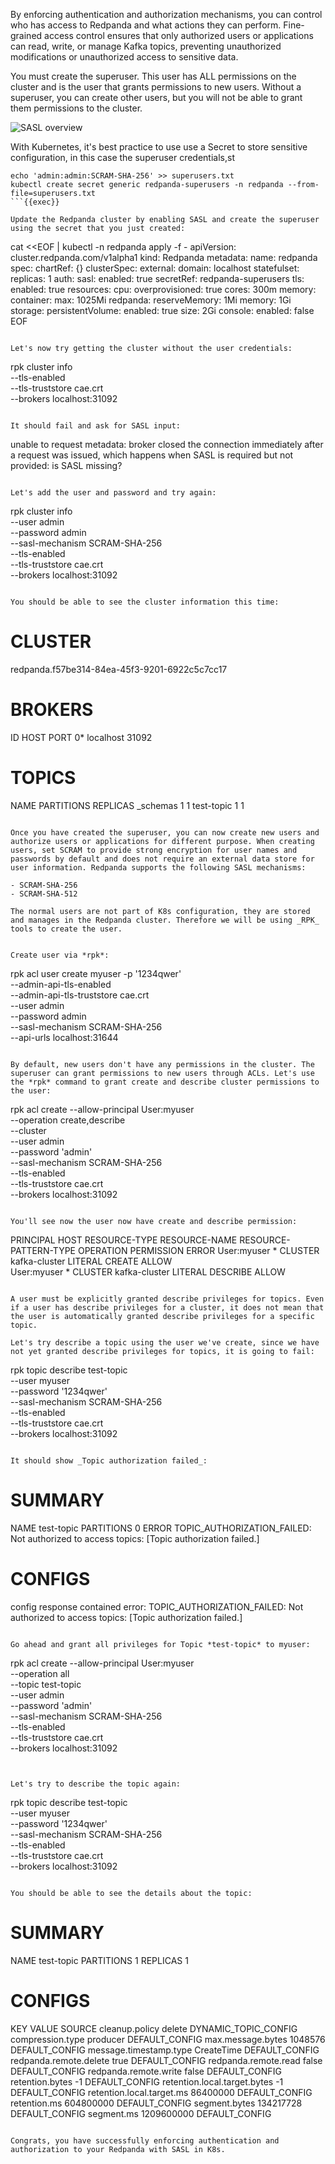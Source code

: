 By enforcing authentication and authorization mechanisms, you can control who has access to Redpanda and what actions they can perform. Fine-grained access control ensures that only authorized users or applications can read, write, or manage Kafka topics, preventing unauthorized modifications or unauthorized access to sensitive data.

You must create the superuser. This user has ALL permissions on the cluster and is the user that grants permissions to new users. Without a superuser, you can create other users, but you will not be able to grant them permissions to the cluster.

![SASL overview](./images/step-2-sasl-overview.png)

With Kubernetes, it's best practice to use use a Secret to store sensitive configuration, in this case the superuser credentials,st

```
echo 'admin:admin:SCRAM-SHA-256' >> superusers.txt
kubectl create secret generic redpanda-superusers -n redpanda --from-file=superusers.txt
```{{exec}}

Update the Redpanda cluster by enabling SASL and create the superuser using the secret that you just created:
```
cat <<EOF | kubectl -n redpanda apply -f -
apiVersion: cluster.redpanda.com/v1alpha1
kind: Redpanda
metadata:
  name: redpanda
spec:
  chartRef: {}
  clusterSpec:
    external:
      domain: localhost
    statefulset:
      replicas: 1
    auth:
      sasl:
        enabled: true
        secretRef: redpanda-superusers
    tls:
      enabled: true
    resources:
      cpu:
        overprovisioned: true
        cores: 300m
      memory:
        container:
          max: 1025Mi
        redpanda:
          reserveMemory: 1Mi
          memory: 1Gi
    storage:
      persistentVolume:
        enabled: true
        size: 2Gi
    console:
      enabled: false
EOF
```{{exec}} 

Let's now try getting the cluster without the user credentials:
```
rpk cluster info \
  --tls-enabled \
  --tls-truststore cae.crt \
  --brokers localhost:31092
```{{exec}}

It should fail and ask for SASL input:
```
unable to request metadata: broker closed the connection immediately after a request was issued, which happens when SASL is required but not provided: is SASL missing?
```

Let's add the user and password and try again:

```
rpk cluster info \
  --user admin \
  --password admin \
  --sasl-mechanism SCRAM-SHA-256 \
  --tls-enabled \
  --tls-truststore cae.crt \
  --brokers localhost:31092
```{{exec}}

You should be able to see the cluster information this time:
```
CLUSTER
=======
redpanda.f57be314-84ea-45f3-9201-6922c5c7cc17

BROKERS
=======
ID    HOST       PORT
0*    localhost  31092

TOPICS
======
NAME        PARTITIONS  REPLICAS
_schemas    1           1
test-topic  1           1
```

Once you have created the superuser, you can now create new users and authorize users or applications for different purpose. When creating users, set SCRAM to provide strong encryption for user names and passwords by default and does not require an external data store for user information. Redpanda supports the following SASL mechanisms:

- SCRAM-SHA-256
- SCRAM-SHA-512

The normal users are not part of K8s configuration, they are stored and manages in the Redpanda cluster. Therefore we will be using _RPK_ tools to create the user.


Create user via *rpk*:
```
rpk acl user create myuser -p '1234qwer' \
  --admin-api-tls-enabled \
  --admin-api-tls-truststore cae.crt \
  --user admin \
  --password admin \
  --sasl-mechanism SCRAM-SHA-256 \
  --api-urls localhost:31644
```{{exec}}

By default, new users don't have any permissions in the cluster. The superuser can grant permissions to new users through ACLs. Let's use the *rpk* command to grant create and describe cluster permissions to the user:
```
rpk acl create --allow-principal User:myuser \
  --operation create,describe \
  --cluster \
  --user admin \
  --password 'admin' \
  --sasl-mechanism SCRAM-SHA-256 \
  --tls-enabled \
  --tls-truststore cae.crt \
  --brokers localhost:31092
```{{exec}}

You'll see now the user now have create and describe permission: 
```
PRINCIPAL    HOST  RESOURCE-TYPE  RESOURCE-NAME  RESOURCE-PATTERN-TYPE  OPERATION  PERMISSION  ERROR
User:myuser  *     CLUSTER        kafka-cluster  LITERAL                CREATE     ALLOW       
User:myuser  *     CLUSTER        kafka-cluster  LITERAL                DESCRIBE   ALLOW    
```

A user must be explicitly granted describe privileges for topics. Even if a user has describe privileges for a cluster, it does not mean that the user is automatically granted describe privileges for a specific topic.

Let's try describe a topic using the user we've create, since we have not yet granted describe privileges for topics, it is going to fail:

```
rpk topic describe test-topic \
  --user myuser \
  --password '1234qwer' \
  --sasl-mechanism SCRAM-SHA-256 \
  --tls-enabled \
  --tls-truststore cae.crt \
  --brokers localhost:31092
```{{exec}}

It should show _Topic authorization failed_:

```
SUMMARY
=======
NAME        test-topic
PARTITIONS  0
ERROR       TOPIC_AUTHORIZATION_FAILED: Not authorized to access topics: [Topic authorization failed.]

CONFIGS
=======
config response contained error: TOPIC_AUTHORIZATION_FAILED: Not authorized to access topics: [Topic authorization failed.]
```

Go ahead and grant all privileges for Topic *test-topic* to myuser:
```
rpk acl create --allow-principal User:myuser \
  --operation all \
  --topic test-topic \
  --user admin \
  --password 'admin' \
  --sasl-mechanism SCRAM-SHA-256 \
  --tls-enabled \
  --tls-truststore cae.crt \
  --brokers localhost:31092
```{{exec}}


Let's try to describe the topic again:

```
rpk topic describe test-topic \
  --user myuser \
  --password '1234qwer' \
  --sasl-mechanism SCRAM-SHA-256 \
  --tls-enabled \
  --tls-truststore cae.crt \
  --brokers localhost:31092
```{{exec}}

You should be able to see the details about the topic:
```
SUMMARY
=======
NAME        test-topic
PARTITIONS  1
REPLICAS    1

CONFIGS
=======
KEY                           VALUE       SOURCE
cleanup.policy                delete      DYNAMIC_TOPIC_CONFIG
compression.type              producer    DEFAULT_CONFIG
max.message.bytes             1048576     DEFAULT_CONFIG
message.timestamp.type        CreateTime  DEFAULT_CONFIG
redpanda.remote.delete        true        DEFAULT_CONFIG
redpanda.remote.read          false       DEFAULT_CONFIG
redpanda.remote.write         false       DEFAULT_CONFIG
retention.bytes               -1          DEFAULT_CONFIG
retention.local.target.bytes  -1          DEFAULT_CONFIG
retention.local.target.ms     86400000    DEFAULT_CONFIG
retention.ms                  604800000   DEFAULT_CONFIG
segment.bytes                 134217728   DEFAULT_CONFIG
segment.ms                    1209600000  DEFAULT_CONFIG
```

Congrats, you have successfully enforcing authentication and authorization to your Redpanda with SASL in K8s.